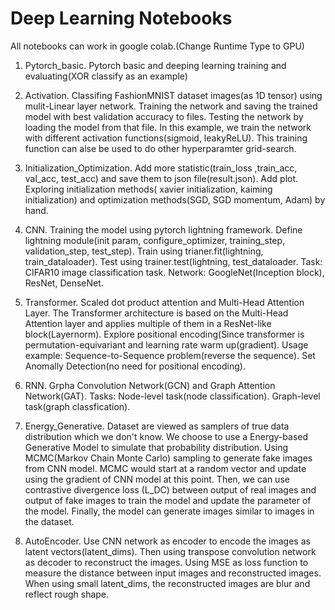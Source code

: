 # Deep Learning Notebooks

All notebooks can work in google colab.(Change Runtime Type to GPU)

1. Pytorch_basic. Pytorch basic and deeping learning training and evaluating(XOR classify as an example)

2. Activation. Classifing FashionMNIST dataset images(as 1D tensor) using mulit-Linear layer network. Training the network and saving the trained model with best validation accuracy to files. Testing the network by loading the model from that file. In this example, we train the network with different activation functions(sigmoid, leakyReLU). This training function can alse be used to do other hyperparamter grid-search.

3. Initialization_Optimization. Add more statistic(train_loss ,train_acc, val_acc, test_acc) and save them to json file(result.json). Add plot. Exploring initialization methods( xavier initialization, kaiming initialization) and optimization methods(SGD, SGD momentum, Adam) by hand.

4. CNN. Training the model using pytorch lightning framework. Define lightning module(init param, configure_optimizer, training_step, validation_step, test_step). Train using trianer.fit(lightning, train_dataloader). Test using trainer.test(lightning, test_dataloader. Task: CIFAR10 image classification task. Network: GoogleNet(Inception block), ResNet, DenseNet.

5. Transformer. Scaled dot product attention and Multi-Head Attention Layer. The Transformer architecture is based on the Multi-Head Attention layer and applies multiple of them in a ResNet-like block(Layernorm). Explore positional encoding(Since transformer is permutation-equivariant and learning rate warm up(gradient). Usage example: Sequence-to-Sequence problem(reverse the sequence). Set Anomally Detection(no need for positional encoding).

6. RNN. Grpha Convolution Network(GCN) and Graph Attention Network(GAT). Tasks: Node-level task(node classification). Graph-level task(graph classfication).

7. Energy_Generative. Dataset are viewed as samplers of true data distribution which we don't know. We choose to use a Energy-based Generative Model to simulate that probability distribution. Using MCMC(Markov Chain Monte Carlo) sampling to generate fake images from CNN model. MCMC would start at a random vector and update using the gradient of CNN model at this point. Then, we can use contrastive divergence loss (L_DC) between output of real images and output of fake images to train the model and update the parameter of the model. Finally, the model can generate images similar to images in the dataset.

8. AutoEncoder. Use CNN network as encoder to encode the images as latent vectors(latent_dims). Then using transpose convolution network as decoder to reconstruct the images. Using MSE as loss function to measure the distance between input images and reconstructed images. When using small latent_dims, the reconstructed images are blur and reflect rough shape.
